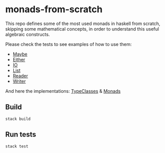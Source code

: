 # monads-from-scratch

This repo defines some of the most used monads in haskell from scratch, skipping some mathematical concepts, in order 
to understand this useful algebraic constructs.

Please check the tests to see examples of how to use them:

- [Maybe](test/Monad/MaybeSpec.hs)
- [Either](test/Monad/EitherSpec.hs)
- [IO](test/Monad/IOSpec.hs)
- [List](test/Monad/ListSpec.hs)
- [Reader](test/Monad/ReaderSpec.hs)
- [Writer](test/Monad/WriterSpec.hs)

And here the implementations: [TypeClasses](src) & [Monads](src/Monad)

## Build
```shell
stack build
```

## Run tests
```shell
stack test
```
